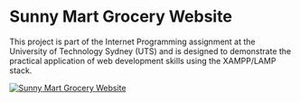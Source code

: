 # Sunny Mart Grocery Website

This project is part of the Internet Programming assignment at the University of Technology Sydney (UTS) and is designed to demonstrate the practical application of web development skills using the XAMPP/LAMP stack.

[![Sunny Mart Grocery Website](http://img.youtube.com/vi/dSY1HEGpPFc/0.jpg)](https://youtu.be/dSY1HEGpPFc "Sunny Mart Grocery Website Demo")
